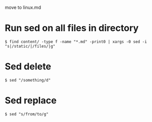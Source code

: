 
move to linux.md

# Run sed on all files in directory

	$ find content/ -type f -name "*.md" -print0 | xargs -0 sed -i "s|/static/|/files/|g"
# Sed delete

	$ sed "/something/d"
# Sed replace

	$ sed "s/from/to/g"
